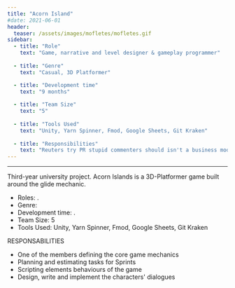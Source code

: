 ```yaml
---
title: "Acorn Island"
#date: 2021-06-01
header:
  teaser: /assets/images/mofletes/mofletes.gif
sidebar:
  - title: "Role"
    text: "Game, narrative and level designer & gameplay programmer"
  
  - title: "Genre"
    text: "Casual, 3D Platformer"

  - title: "Development time"
    text: "9 months"
   
  - title: "Team Size"
    text: "5"
  
  - title: "Tools Used"
    text: "Unity, Yarn Spinner, Fmod, Google Sheets, Git Kraken"
 
  - title: "Responsibilities"
    text: "Reuters try PR stupid commenters should isn't a business model"
---
```

---
Third-year university project. Acorn Islands is a 3D-Platformer game built around the glide mechanic.

- Roles: .
- Genre: 
- Development time: .
- Team Size: 5
- Tools Used: Unity, Yarn Spinner, Fmod, Google Sheets, Git Kraken

RESPONSABILITIES
- One of the members defining the core game mechanics
- Planning and estimating tasks for Sprints
- Scripting elements behaviours of the game
- Design, write and implement the characters' dialogues